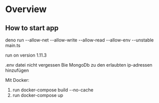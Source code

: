 # Overview
## How to start app
deno run --allow-net --allow-write --allow-read --allow-env --unstable main.ts

run on version 1.11.3

.env datei nicht vergessen
Bie MongoDb zu den erlaubten ip-adressen hinzufügen

Mit Docker:
1. run docker-compose build --no-cache
2. run docker-compose up
